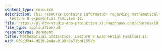 ```yaml
---
content_type: resource
description: This resource contains information regarding mathematical statistics,
  lecture 8 exponential families II.
file: https://ol-ocw-studio-app-production.s3.amazonaws.com/courses/18-655-mathematical-statistics-spring-2016/669dd844d5208e4a01999a71bb1155ab_MIT18_655S16_LecNote8.pdf
file_type: application/pdf
resourcetype: Document
title: Mathematical Statistics, Lecture 8 Exponential Families II
uid: 669dd844-d520-8e4a-0199-9a71bb1155ab
---
```


